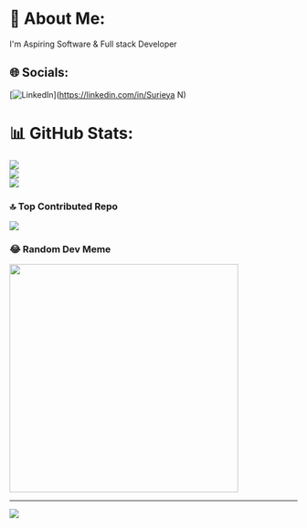 # 💫 About Me:
I'm Aspiring Software  & Full stack Developer


## 🌐 Socials:
[![LinkedIn](https://img.shields.io/badge/LinkedIn-%230077B5.svg?logo=linkedin&logoColor=white)](https://linkedin.com/in/Surieya N) 

# 📊 GitHub Stats:
![](https://github-readme-stats.vercel.app/api?username=Surieya&theme=dark&hide_border=false&include_all_commits=false&count_private=false)<br/>
![](https://github-readme-streak-stats.herokuapp.com/?user=Surieya&theme=dark&hide_border=false)<br/>
![](https://github-readme-stats.vercel.app/api/top-langs/?username=Surieya&theme=dark&hide_border=false&include_all_commits=false&count_private=false&layout=compact)

### 🔝 Top Contributed Repo
![](https://github-contributor-stats.vercel.app/api?username=Surieya&limit=5&theme=dark&combine_all_yearly_contributions=true)

### 😂 Random Dev Meme
<img src='https://randommeme-five.vercel.app/' style="height: 400px;"/>

---
[![](https://visitcount.itsvg.in/api?id=Surieya&icon=0&color=0)](https://visitcount.itsvg.in)

<!-- Proudly created with GPRM ( https://gprm.itsvg.in ) -->
